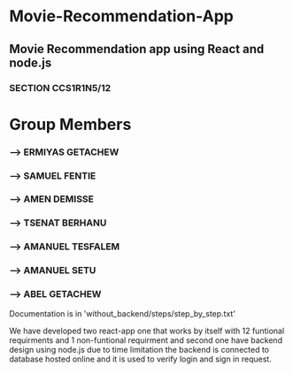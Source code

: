 # Movie-Recommendation-App
## Movie Recommendation app using React and node.js



### SECTION CCS1R1N5/12




# Group Members

### --> ERMIYAS GETACHEW
### --> SAMUEL FENTIE 
### --> AMEN DEMISSE
### --> TSENAT BERHANU 
### --> AMANUEL TESFALEM 
### --> AMANUEL SETU 
### --> ABEL GETACHEW

Documentation is in 'without_backend/steps/step_by_step.txt'

We have developed two react-app one that works by itself with 12 funtional requirments and 1 non-funtional requirment and second one have backend design using node.js due to time limitation the backend is connected to database hosted online and it is used to verify login and sign in request. 
